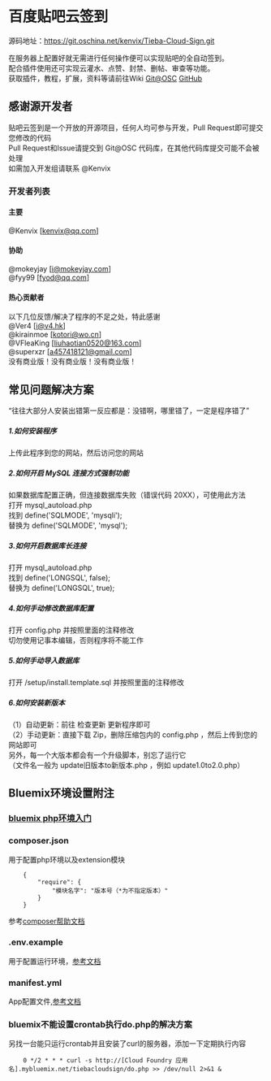 # 百度贴吧云签到
源码地址：https://git.oschina.net/kenvix/Tieba-Cloud-Sign.git

在服务器上配置好就无需进行任何操作便可以实现贴吧的全自动签到。     
配合插件使用还可实现云灌水、点赞、封禁、删帖、审查等功能。     
获取插件，教程，扩展，资料等请前往Wiki [Git@OSC](https://git.oschina.net/kenvix/Tieba-Cloud-Sign/wikis/home) [GitHub](https://github.com/MoeNetwork/Tieba-Cloud-Sign/wiki)              
## 感谢源开发者
贴吧云签到是一个开放的开源项目，任何人均可参与开发，Pull Request即可提交您修改的代码     
Pull Request和Issue请提交到 Git@OSC 代码库，在其他代码库提交可能不会被处理     
如需加入开发组请联系 @Kenvix 
### 开发者列表
#### 主要
@Kenvix [kenvix@qq.com]     
#### 协助
@mokeyjay [i@mokeyjay.com]     
@fyy99 [fyod@qq.com]
#### 热心贡献者
以下几位反馈/解决了程序的不足之处，特此感谢     
@Ver4 [i@v4.hk]     
@kirainmoe [kotori@wo.cn]     
@VFleaKing [liuhaotian0520@163.com]     
@superxzr [a457418121@gmail.com]         
没有商业版！没有商业版！没有商业版！  

## 常见问题解决方案
“往往大部分人安装出错第一反应都是：没错啊，哪里错了，一定是程序错了”
##### 1.如何安装程序
上传此程序到您的网站，然后访问您的网站
##### 2.如何开启 MySQL 连接方式强制功能
如果数据库配置正确，但连接数据库失败（错误代码 20XX），可使用此方法     
打开   mysql_autoload.php     
找到   define('SQLMODE', 'mysqli');     
替换为 define('SQLMODE', 'mysql');
##### 3.如何开启数据库长连接
打开   mysql_autoload.php     
找到   define('LONGSQL', false);     
替换为 define('LONGSQL', true); 
##### 4.如何手动修改数据库配置
打开 config.php 并按照里面的注释修改     
切勿使用记事本编辑，否则程序将不能工作
##### 5.如何手动导入数据库
打开 /setup/install.template.sql 并按照里面的注释修改
##### 6.如何安装新版本
（1）自动更新：前往 检查更新 更新程序即可     
（2）手动更新：直接下载 Zip，删除压缩包内的 config.php ，然后上传到您的网站即可     
另外，每一个大版本都会有一个升级脚本，别忘了运行它     
（文件名一般为 update旧版本to新版本.php ，例如 update1.0to2.0.php）

## Bluemix环境设置附注
### [bluemix php环境入门](https://www.ibm.com/developerworks/cn/cloud/library/cl-bluemix-fundamentals-create-and-deploy-a-php-app-to-the-cloud/index.html)

### composer.json
用于配置php环境以及extension模块
```
    {
        "require": {
            "模块名字": "版本号（*为不指定版本）"
        }
    }
```
参考[composer帮助文档](https://getcomposer.org/doc/04-schema.md)
### .env.example
用于配置运行环境，[参考文档](https://console.ng.bluemix.net/docs/manageapps/depapps.html#app_env)
### manifest.yml
App配置文件,[参考文档](https://console.ng.bluemix.net/docs/manageapps/depapps.html#appmanifest)
### bluemix不能设置crontab执行do.php的解决方案
另找一台能只运行crontab并且安装了curl的服务器，添加一下定期执行内容
```
    0 */2 * * * curl -s http://[Cloud Foundry 应用名].mybluemix.net/tiebacloudsign/do.php >> /dev/null 2>&1 &
```
